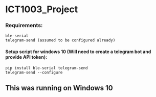 # ICT1003_Project
### Requirements: 

```
ble-serial
telegram-send (assumed to be configured already)
```

#### Setup script for windows 10 (Will need to create a telegram bot and provide API token):
```
pip install ble-serial telegram-send
telegram-send --configure
```


## This was running on Windows 10

